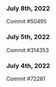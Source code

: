### July 8th, 2022

Commit #50495

### July 5th, 2022

Commit #314353


### July 4th, 2022

Commit #72281
